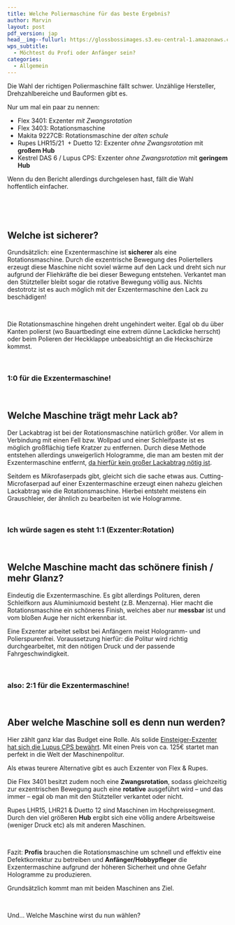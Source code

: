 ```yaml
---
title: Welche Poliermaschine für das beste Ergebnis?
author: Marvin
layout: post
pdf_version: jap
head__img--fullurl: https://glossbossimages.s3.eu-central-1.amazonaws.com/headerimg/bestemaschine.jpg
wps_subtitle:
  - Möchtest du Profi oder Anfänger sein?
categories:
  - Allgemein
---
```

Die Wahl der richtigen Poliermaschine fällt schwer. Unzählige Hersteller, Drehzahlbereiche und Bauformen gibt es.

Nur um mal ein paar zu nennen:

*   Flex 3401: Exzenter *mit Zwangsrotation*
*   Flex 3403: Rotationsmaschine
*   Makita 9227CB: Rotationsmaschine der *alten schule*
*   Rupes LHR15/21  + Duetto 12: Exzenter *ohne Zwangsrotation* mit **großem Hub**
*   Kestrel DAS 6 / Lupus CPS: Exzenter *ohne Zwangsrotation* mit **geringem Hub**

Wenn du den Bericht allerdings durchgelesen hast, fällt die Wahl hoffentlich einfacher.

&nbsp;

&nbsp;

## Welche ist sicherer?

Grundsätzlich: eine Exzentermaschine ist **sicherer** als eine Rotationsmaschine. Durch die exzentrische Bewegung des Poliertellers erzeugt diese Maschine nicht soviel wärme auf den Lack und dreht sich nur aufgrund der Fliehkräfte die bei dieser Bewegung entstehen. Verkantet man den Stützteller bleibt sogar die rotative Bewegung völlig aus. Nichts destotrotz ist es auch möglich mit der Exzentermaschine den Lack zu beschädigen!

&nbsp;

Die Rotationsmaschine hingehen dreht ungehindert weiter. Egal ob du über Kanten polierst (wo Bauartbedingt eine extrem dünne Lackdicke herrscht) oder beim Polieren der Heckklappe unbeabsichtigt an die Heckschürze kommst.

&nbsp;

### 1:0 für die Exzentermaschine!

&nbsp;

## Welche Maschine trägt mehr Lack ab?

Der Lackabtrag ist bei der Rotationsmaschine natürlich größer. Vor allem in Verbindung mit einen Fell bzw. Wollpad und einer Schleifpaste ist es möglich großflächig tiefe Kratzer zu entfernen. Durch diese Methode entstehen allerdings unweigerlich Hologramme, die man am besten mit der Exzentermaschine entfernt, <a title="Es gibt 3 Arten von Kratzern" href="http://glossboss.de/allgemein/es-gibt-3-arten-von-kratzern-im-lack/" target="_blank">da hierfür kein großer Lackabtrag nötig ist</a>.

Seitdem es Mikrofaserpads gibt, gleicht sich die sache etwas aus. Cutting-Microfaserpad auf einer Exzentermaschine erzeugt einen nahezu gleichen Lackabtrag wie die Rotationsmaschine. Hierbei entsteht meistens ein Grauschleier, der ähnlich zu bearbeiten ist wie Hologramme.

&nbsp;

### Ich würde sagen es steht 1:1 (Exzenter:Rotation)

&nbsp;

## Welche Maschine macht das schönere finish / mehr Glanz?

Eindeutig die Exzentermaschine. Es gibt allerdings Polituren, deren Schleifkorn aus Aluminiumoxid besteht (z.B. Menzerna). Hier macht die Rotationsmaschine ein schöneres Finish, welches aber nur **messbar** ist und vom bloßen Auge her nicht erkennbar ist.

Eine Exzenter arbeitet selbst bei Anfängern meist Hologramm- und Polierspurenfrei. Voraussetzung hierfür: die Politur wird richtig durchgearbeitet, mit den nötigen Druck und der passende Fahrgeschwindigkeit.

&nbsp;

### also: 2:1 für die Exzentermaschine!

&nbsp;

## Aber welche Maschine soll es denn nun werden?

Hier zählt ganz klar das Budget eine Rolle. Als solide <a title="Günstige Poliermaschine für Anfänger" href="http://www.lupus-autopflege.de/Lupus-Autopflege-Exzenter-Poliermaschine-6100-Pro-CPS" target="_blank">Einsteiger-Exzenter hat sich die Lupus CPS bewährt</a>. Mit einen Preis von ca. 125€ startet man perfekt in die Welt der Maschinenpolitur.

Als etwas teurere Alternative gibt es auch Exzenter von Flex & Rupes.

Die Flex 3401 besitzt zudem noch eine **Zwangsrotation**, sodass gleichzeitig zur exzentrischen Bewegung auch eine **rotative** ausgeführt wird &#8211; und das immer &#8211; egal ob man mit den Stützteller verkantet oder nicht.

Rupes LHR15, LHR21 & Duetto 12 sind Maschinen im Hochpreissegment. Durch den viel größeren **Hub** ergibt sich eine völlig andere Arbeitsweise (weniger Druck etc) als mit anderen Maschinen.

&nbsp;

Fazit: **Profis** brauchen die Rotationsmaschine um schnell und effektiv eine Defektkorrektur zu betreiben und **Anfänger/Hobbypfleger** die Exzentermaschine aufgrund der höheren Sicherheit und ohne Gefahr Hologramme zu produzieren.

Grundsätzlich kommt man mit beiden Maschinen ans Ziel.

&nbsp;

Und&#8230; Welche Maschine wirst du nun wählen?
